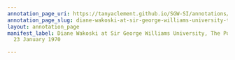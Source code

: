 ```yaml
---
annotation_page_uri: https://tanyaclement.github.io/SGW-SI/annotations/diane-wakoski-at-sir-george-williams-university-the-poetry-series-23-january-1970-canvas-1-annotation.json
annotation_page_slug: diane-wakoski-at-sir-george-williams-university-the-poetry-series-23-january-1970-canvas-1-annotation
layout: annotation_page
manifest_label: Diane Wakoski at Sir George Williams University, The Poetry Series,
  23 January 1970

---
```

